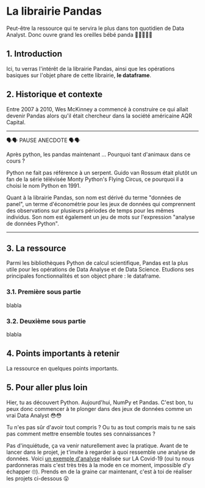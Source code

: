 # La librairie Pandas
Peut-être la ressource qui te servira le plus dans ton quotidien de Data Analyst. Donc ouvre grand les oreilles bébé panda 🐼🐼🐼🐼🐼

## 1. Introduction
Ici, tu verras l'intérêt de la librairie Pandas, ainsi que les opérations basiques sur l'objet phare de cette librairie, **le dataframe**.

## 2. Historique et contexte
Entre 2007 à 2010, Wes McKinney a commencé à construire ce qui allait devenir Pandas alors qu'il était chercheur dans la société américaine AQR Capital.

___

🗣🗣 PAUSE ANECDOTE 🗣🗣

Après python, les pandas maintenant ... Pourquoi tant d'animaux dans ce cours ?

Python ne fait pas référence à un serpent. Guido van Rossum était plutôt un fan de la série télévisée Monty Python's Flying Circus, ce pourquoi il a choisi le nom Python en 1991.

Quant à la librairie Pandas, son nom est dérivé du terme "données de panel", un terme d'économétrie pour les jeux de données qui comprennent des observations sur plusieurs périodes de temps pour les mêmes individus. Son nom est également un jeu de mots sur l'expression "analyse de données Python".

___

## 3. La ressource
Parmi les bibliothèques Python de calcul scientifique, Pandas est la plus utile pour les opérations de Data Analyse et de Data Science. Etudions ses principales fonctionnalités et son object phare : le dataframe.

### 3.1. Première sous partie
blabla

### 3.2. Deuxième sous partie
blabla

## 4. Points importants à retenir
La ressource en quelques points importants.

## 5. Pour aller plus loin
Hier, tu as découvert Python. Aujourd'hui, NumPy et Pandas. C'est bon, tu peux donc commencer à te plonger dans des jeux de données comme un vrai Data Analyst 😳😳 

Tu n'es pas sûr d'avoir tout compris ? Ou tu as tout compris mais tu ne sais pas comment mettre ensemble toutes ses connaissances ? 

Pas d'inquiétude, ça va venir naturellement avec la pratique. Avant de te lancer dans le projet, je t'invite à regarder à quoi ressemble une analyse de données. Voici [un exemple d'analyse](https://moncoachdata.com/blog/analyse-de-donnees-sur-le-covid-19/) réalisée sur LA Covid-19 (oui tu nous pardonneras mais c'est très très à la mode en ce moment, impossible d'y échapper 🙄). Prends en de la graine car maintenant, c'est à toi de réaliser les projets ci-dessous 😮


